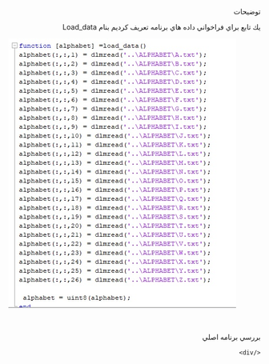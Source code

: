 <div dir="rtl">
  
  توضيحات
    </div>
    
    
  
<div dir="rtl">
 

يك تابع براي فراخواني داده هاي برنامه تعريف كرديم بنام 
Load_data 
</div>
    

![load_data](https://github.com/semnan-university-ai/image-processing-class/blob/main/final%20project/Homayontoosy/screen/1.jpg)

<br/>

<div dir="rtl">
  
   بررسي برنامه اصلي 
  
    </div>
    
